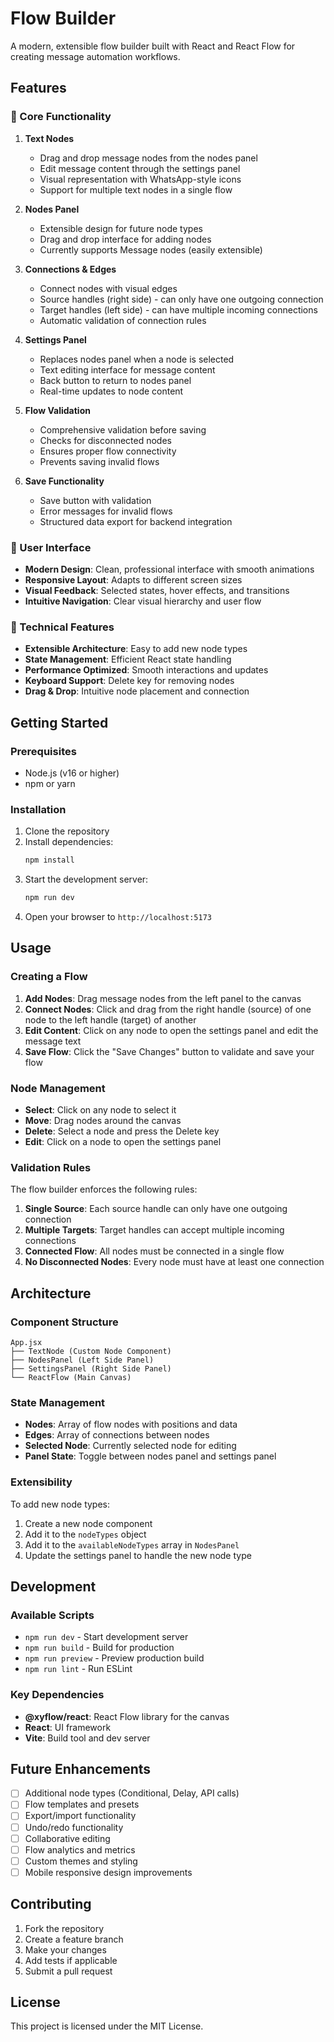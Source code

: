# Flow Builder

A modern, extensible flow builder built with React and React Flow for creating message automation workflows.

## Features

### 🎯 Core Functionality

1. **Text Nodes**
   - Drag and drop message nodes from the nodes panel
   - Edit message content through the settings panel
   - Visual representation with WhatsApp-style icons
   - Support for multiple text nodes in a single flow

2. **Nodes Panel**
   - Extensible design for future node types
   - Drag and drop interface for adding nodes
   - Currently supports Message nodes (easily extensible)

3. **Connections & Edges**
   - Connect nodes with visual edges
   - Source handles (right side) - can only have one outgoing connection
   - Target handles (left side) - can have multiple incoming connections
   - Automatic validation of connection rules

4. **Settings Panel**
   - Replaces nodes panel when a node is selected
   - Text editing interface for message content
   - Back button to return to nodes panel
   - Real-time updates to node content

5. **Flow Validation**
   - Comprehensive validation before saving
   - Checks for disconnected nodes
   - Ensures proper flow connectivity
   - Prevents saving invalid flows

6. **Save Functionality**
   - Save button with validation
   - Error messages for invalid flows
   - Structured data export for backend integration

### 🎨 User Interface

- **Modern Design**: Clean, professional interface with smooth animations
- **Responsive Layout**: Adapts to different screen sizes
- **Visual Feedback**: Selected states, hover effects, and transitions
- **Intuitive Navigation**: Clear visual hierarchy and user flow

### 🔧 Technical Features

- **Extensible Architecture**: Easy to add new node types
- **State Management**: Efficient React state handling
- **Performance Optimized**: Smooth interactions and updates
- **Keyboard Support**: Delete key for removing nodes
- **Drag & Drop**: Intuitive node placement and connection

## Getting Started

### Prerequisites

- Node.js (v16 or higher)
- npm or yarn

### Installation

1. Clone the repository
2. Install dependencies:
   ```bash
   npm install
   ```
3. Start the development server:
   ```bash
   npm run dev
   ```
4. Open your browser to `http://localhost:5173`

## Usage

### Creating a Flow

1. **Add Nodes**: Drag message nodes from the left panel to the canvas
2. **Connect Nodes**: Click and drag from the right handle (source) of one node to the left handle (target) of another
3. **Edit Content**: Click on any node to open the settings panel and edit the message text
4. **Save Flow**: Click the "Save Changes" button to validate and save your flow

### Node Management

- **Select**: Click on any node to select it
- **Move**: Drag nodes around the canvas
- **Delete**: Select a node and press the Delete key
- **Edit**: Click on a node to open the settings panel

### Validation Rules

The flow builder enforces the following rules:

1. **Single Source**: Each source handle can only have one outgoing connection
2. **Multiple Targets**: Target handles can accept multiple incoming connections
3. **Connected Flow**: All nodes must be connected in a single flow
4. **No Disconnected Nodes**: Every node must have at least one connection

## Architecture

### Component Structure

```
App.jsx
├── TextNode (Custom Node Component)
├── NodesPanel (Left Side Panel)
├── SettingsPanel (Right Side Panel)
└── ReactFlow (Main Canvas)
```

### State Management

- **Nodes**: Array of flow nodes with positions and data
- **Edges**: Array of connections between nodes
- **Selected Node**: Currently selected node for editing
- **Panel State**: Toggle between nodes panel and settings panel

### Extensibility

To add new node types:

1. Create a new node component
2. Add it to the `nodeTypes` object
3. Add it to the `availableNodeTypes` array in `NodesPanel`
4. Update the settings panel to handle the new node type

## Development

### Available Scripts

- `npm run dev` - Start development server
- `npm run build` - Build for production
- `npm run preview` - Preview production build
- `npm run lint` - Run ESLint

### Key Dependencies

- **@xyflow/react**: React Flow library for the canvas
- **React**: UI framework
- **Vite**: Build tool and dev server

## Future Enhancements

- [ ] Additional node types (Conditional, Delay, API calls)
- [ ] Flow templates and presets
- [ ] Export/import functionality
- [ ] Undo/redo functionality
- [ ] Collaborative editing
- [ ] Flow analytics and metrics
- [ ] Custom themes and styling
- [ ] Mobile responsive design improvements

## Contributing

1. Fork the repository
2. Create a feature branch
3. Make your changes
4. Add tests if applicable
5. Submit a pull request

## License

This project is licensed under the MIT License.

